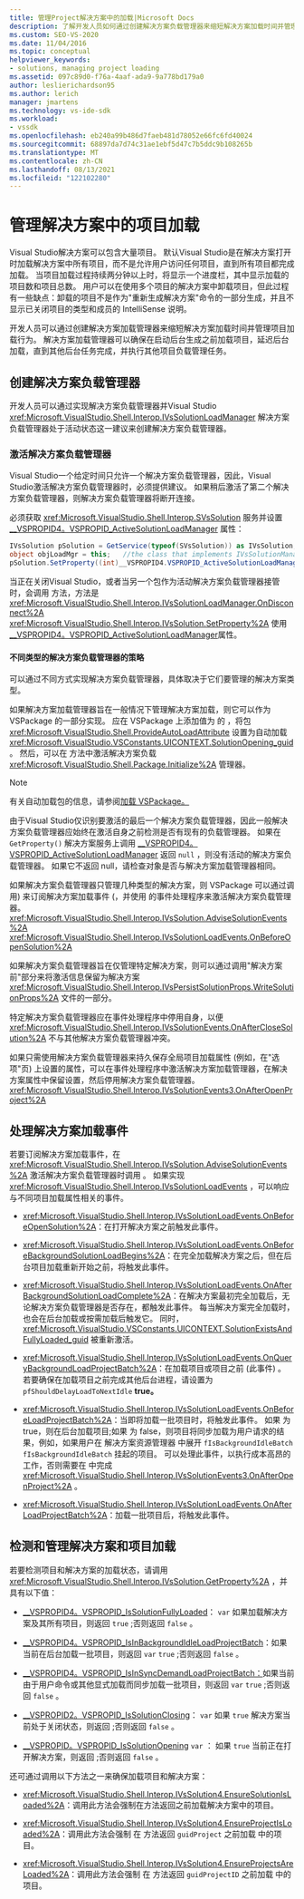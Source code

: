 ```yaml
---
title: 管理Project解决方案中的加载|Microsoft Docs
description: 了解开发人员如何通过创建解决方案负载管理器来缩短解决方案加载时间并管理项目加载行为。
ms.custom: SEO-VS-2020
ms.date: 11/04/2016
ms.topic: conceptual
helpviewer_keywords:
- solutions, managing project loading
ms.assetid: 097c89d0-f76a-4aaf-ada9-9a778bd179a0
author: leslierichardson95
ms.author: lerich
manager: jmartens
ms.technology: vs-ide-sdk
ms.workload:
- vssdk
ms.openlocfilehash: eb240a99b486d7faeb481d78052e66fc6fd40024
ms.sourcegitcommit: 68897da7d74c31ae1ebf5d47c7b5ddc9b108265b
ms.translationtype: MT
ms.contentlocale: zh-CN
ms.lasthandoff: 08/13/2021
ms.locfileid: "122102280"
---
```

# <a name="manage-project-loading-in-a-solution"></a>管理解决方案中的项目加载
Visual Studio解决方案可以包含大量项目。 默认Visual Studio是在解决方案打开时加载解决方案中所有项目，而不是允许用户访问任何项目，直到所有项目都完成加载。 当项目加载过程持续两分钟以上时，将显示一个进度栏，其中显示加载的项目数和项目总数。 用户可以在使用多个项目的解决方案中卸载项目，但此过程有一些缺点：卸载的项目不是作为"重新生成解决方案"命令的一部分生成，并且不显示已关闭项目的类型和成员的 IntelliSense 说明。

 开发人员可以通过创建解决方案加载管理器来缩短解决方案加载时间并管理项目加载行为。 解决方案加载管理器可以确保在启动后台生成之前加载项目，延迟后台加载，直到其他后台任务完成，并执行其他项目负载管理任务。

## <a name="create-a-solution-load-manager"></a>创建解决方案负载管理器
 开发人员可以通过实现解决方案负载管理器并Visual Studio <xref:Microsoft.VisualStudio.Shell.Interop.IVsSolutionLoadManager> 解决方案负载管理器处于活动状态这一建议来创建解决方案负载管理器。

### <a name="activate-a-solution-load-manager"></a>激活解决方案负载管理器
 Visual Studio一个给定时间只允许一个解决方案负载管理器，因此，Visual Studio激活解决方案负载管理器时，必须提供建议。 如果稍后激活了第二个解决方案负载管理器，则解决方案负载管理器将断开连接。

 必须获取 <xref:Microsoft.VisualStudio.Shell.Interop.SVsSolution> 服务并设置 [__VSPROPID4。VSPROPID_ActiveSolutionLoadManager](<xref:Microsoft.VisualStudio.Shell.Interop.__VSPROPID4.VSPROPID_ActiveSolutionLoadManager>) 属性：

```csharp
IVsSolution pSolution = GetService(typeof(SVsSolution)) as IVsSolution;
object objLoadMgr = this;   //the class that implements IVsSolutionManager
pSolution.SetProperty((int)__VSPROPID4.VSPROPID_ActiveSolutionLoadManager, objLoadMgr);
```

 当正在关闭Visual Studio，或者当另一个包作为活动解决方案负载管理器接管时，会调用 方法，方法是 <xref:Microsoft.VisualStudio.Shell.Interop.IVsSolutionLoadManager.OnDisconnect%2A> <xref:Microsoft.VisualStudio.Shell.Interop.IVsSolution.SetProperty%2A> 使用[__VSPROPID4。VSPROPID_ActiveSolutionLoadManager](<xref:Microsoft.VisualStudio.Shell.Interop.__VSPROPID4.VSPROPID_ActiveSolutionLoadManager>)属性。

#### <a name="strategies-for-different-kinds-of-solution-load-manager"></a>不同类型的解决方案负载管理器的策略
 可以通过不同方式实现解决方案负载管理器，具体取决于它们要管理的解决方案类型。

 如果解决方案加载管理器旨在一般情况下管理解决方案加载，则它可以作为 VSPackage 的一部分实现。 应在 VSPackage 上添加值为 的 ，将包 <xref:Microsoft.VisualStudio.Shell.ProvideAutoLoadAttribute> 设置为自动加载 <xref:Microsoft.VisualStudio.VSConstants.UICONTEXT.SolutionOpening_guid> 。 然后，可以在 方法中激活解决方案负载 <xref:Microsoft.VisualStudio.Shell.Package.Initialize%2A> 管理器。

> [!NOTE]
> 有关自动加载包的信息，请参阅[加载 VSPackage。](../extensibility/loading-vspackages.md)

 由于Visual Studio仅识别要激活的最后一个解决方案负载管理器，因此一般解决方案负载管理器应始终在激活自身之前检测是否有现有的负载管理器。 如果在 `GetProperty()` 解决方案服务上调用 [__VSPROPID4。VSPROPID_ActiveSolutionLoadManager](<xref:Microsoft.VisualStudio.Shell.Interop.__VSPROPID4.VSPROPID_ActiveSolutionLoadManager>) 返回 `null` ，则没有活动的解决方案负载管理器。 如果它不返回 null，请检查对象是否与解决方案加载管理器相同。

 如果解决方案负载管理器只管理几种类型的解决方案，则 VSPackage 可以通过调用) 来订阅解决方案加载事件 (，并使用 的事件处理程序来激活解决方案负载管理器。 <xref:Microsoft.VisualStudio.Shell.Interop.IVsSolution.AdviseSolutionEvents%2A> <xref:Microsoft.VisualStudio.Shell.Interop.IVsSolutionLoadEvents.OnBeforeOpenSolution%2A>

 如果解决方案负载管理器旨在仅管理特定解决方案，则可以通过调用"解决方案前"部分来将激活信息保留为解决方案 <xref:Microsoft.VisualStudio.Shell.Interop.IVsPersistSolutionProps.WriteSolutionProps%2A> 文件的一部分。

 特定解决方案负载管理器应在事件处理程序中停用自身，以便 <xref:Microsoft.VisualStudio.Shell.Interop.IVsSolutionEvents.OnAfterCloseSolution%2A> 不与其他解决方案负载管理器冲突。

 如果只需使用解决方案负载管理器来持久保存全局项目加载属性 (例如，在"选项"页) 上设置的属性，可以在事件处理程序中激活解决方案加载管理器，在解决方案属性中保留设置，然后停用解决方案负载管理器。 <xref:Microsoft.VisualStudio.Shell.Interop.IVsSolutionEvents3.OnAfterOpenProject%2A>

## <a name="handle-solution-load-events"></a>处理解决方案加载事件
 若要订阅解决方案加载事件，在 <xref:Microsoft.VisualStudio.Shell.Interop.IVsSolution.AdviseSolutionEvents%2A> 激活解决方案负载管理器时调用 。 如果实现 <xref:Microsoft.VisualStudio.Shell.Interop.IVsSolutionLoadEvents> ，可以响应与不同项目加载属性相关的事件。

- <xref:Microsoft.VisualStudio.Shell.Interop.IVsSolutionLoadEvents.OnBeforeOpenSolution%2A>：在打开解决方案之前触发此事件。

- <xref:Microsoft.VisualStudio.Shell.Interop.IVsSolutionLoadEvents.OnBeforeBackgroundSolutionLoadBegins%2A>：在完全加载解决方案之后，但在后台项目加载重新开始之前，将触发此事件。

- <xref:Microsoft.VisualStudio.Shell.Interop.IVsSolutionLoadEvents.OnAfterBackgroundSolutionLoadComplete%2A>：在解决方案最初完全加载后，无论解决方案负载管理器是否存在，都触发此事件。 每当解决方案完全加载时，也会在后台加载或按需加载后触发它。 同时， <xref:Microsoft.VisualStudio.VSConstants.UICONTEXT.SolutionExistsAndFullyLoaded_guid> 被重新激活。

- <xref:Microsoft.VisualStudio.Shell.Interop.IVsSolutionLoadEvents.OnQueryBackgroundLoadProjectBatch%2A>：在加载项目或项目之前 (此事件) 。 若要确保在加载项目之前完成其他后台进程，请设置为 `pfShouldDelayLoadToNextIdle` **true。**

- <xref:Microsoft.VisualStudio.Shell.Interop.IVsSolutionLoadEvents.OnBeforeLoadProjectBatch%2A>：当即将加载一批项目时，将触发此事件。 如果 为 true，则在后台加载项目;如果 为 false，则项目将同步加载为用户请求的结果，例如，如果用户在 解决方案资源管理器 中展开 `fIsBackgroundIdleBatch` `fIsBackgroundIdleBatch` 挂起的项目。 可以处理此事件，以执行成本高昂的工作，否则需要在 中完成 <xref:Microsoft.VisualStudio.Shell.Interop.IVsSolutionEvents3.OnAfterOpenProject%2A> 。

- <xref:Microsoft.VisualStudio.Shell.Interop.IVsSolutionLoadEvents.OnAfterLoadProjectBatch%2A>：加载一批项目后，将触发此事件。

## <a name="detect-and-manage-solution-and-project-loading"></a>检测和管理解决方案和项目加载
 若要检测项目和解决方案的加载状态，请调用 <xref:Microsoft.VisualStudio.Shell.Interop.IVsSolution.GetProperty%2A> ，并具有以下值：

- [__VSPROPID4。VSPROPID_IsSolutionFullyLoaded](<xref:Microsoft.VisualStudio.Shell.Interop.__VSPROPID4.VSPROPID_IsSolutionFullyLoaded>)： `var` 如果加载解决方案及其所有项目，则返回 `true` ;否则返回 `false` 。

- [__VSPROPID4。VSPROPID_IsInBackgroundIdleLoadProjectBatch](<xref:Microsoft.VisualStudio.Shell.Interop.__VSPROPID4.VSPROPID_IsInBackgroundIdleLoadProjectBatch>)：如果当前在后台加载一批项目，则返回 `var` `true` ;否则返回 `false` 。

- [__VSPROPID4。VSPROPID_IsInSyncDemandLoadProjectBatch：](<xref:Microsoft.VisualStudio.Shell.Interop.__VSPROPID4.VSPROPID_IsInSyncDemandLoadProjectBatch>)如果当前由于用户命令或其他显式加载而同步加载一批项目，则返回 `var` `true` ;否则返回 `false` 。

- [__VSPROPID2。VSPROPID_IsSolutionClosing](<xref:Microsoft.VisualStudio.Shell.Interop.__VSPROPID2.VSPROPID_IsSolutionClosing>)： `var` 如果 `true` 解决方案当前处于关闭状态，则返回 ;否则返回 `false` 。

- [__VSPROPID。VSPROPID_IsSolutionOpening](<xref:Microsoft.VisualStudio.Shell.Interop.__VSPROPID.VSPROPID_IsSolutionOpening>) `var` ： 如果 `true` 当前正在打开解决方案，则返回 ;否则返回 `false` 。

还可通过调用以下方法之一来确保加载项目和解决方案：

- <xref:Microsoft.VisualStudio.Shell.Interop.IVsSolution4.EnsureSolutionIsLoaded%2A>：调用此方法会强制在方法返回之前加载解决方案中的项目。

- <xref:Microsoft.VisualStudio.Shell.Interop.IVsSolution4.EnsureProjectIsLoaded%2A>：调用此方法会强制 在 方法返回 `guidProject` 之前加载 中的项目。

- <xref:Microsoft.VisualStudio.Shell.Interop.IVsSolution4.EnsureProjectsAreLoaded%2A>：调用此方法会强制 在 方法返回 `guidProjectID` 之前加载 中的项目。
